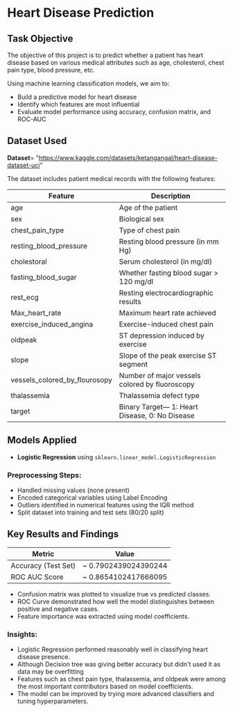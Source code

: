 # Heart Disease Prediction

## Task Objective

The objective of this project is to predict whether a patient has heart disease based on various medical attributes such as age, cholesterol, chest pain type, blood pressure, etc.

Using machine learning classification models, we aim to:
- Build a predictive model for heart disease
- Identify which features are most influential
- Evaluate model performance using accuracy, confusion matrix, and ROC-AUC

## Dataset Used
**Dataset**= "https://www.kaggle.com/datasets/ketangangal/heart-disease-dataset-uci"

The dataset includes patient medical records with the following features:

| Feature                        | Description                                               |
|--------------------------------|-----------------------------------------------------------|
| age                            | Age of the patient                                        |
| sex                            | Biological sex                                            |
| chest_pain_type                | Type of chest pain                                        |
| resting_blood_pressure         | Resting blood pressure (in mm Hg)                         |
| cholestoral                    | Serum cholesterol (in mg/dl)                              |
| fasting_blood_sugar            | Whether fasting blood sugar > 120 mg/dl                   |
| rest_ecg                       | Resting electrocardiographic results                      |
| Max_heart_rate                 | Maximum heart rate achieved                               |
| exercise_induced_angina       | Exercise-induced chest pain                                |
| oldpeak                        | ST depression induced by exercise                         |
| slope                          | Slope of the peak exercise ST segment                     |
| vessels_colored_by_flourosopy | Number of major vessels colored by fluoroscopy             |
| thalassemia                    | Thalassemia defect type                                   |
| target                         | Binary Target— 1: Heart Disease, 0: No Disease            |


## Models Applied

- **Logistic Regression** using `sklearn.linear_model.LogisticRegression`

### Preprocessing Steps:

- Handled missing values (none present)
- Encoded categorical variables using Label Encoding
- Outliers identified in numerical features using the IQR method
- Split dataset into training and test sets (80/20 split)


## Key Results and Findings

| Metric                    | Value         |
|---------------------------|---------------|
| Accuracy (Test Set)       | ~ 0.7902439024390244  |
| ROC AUC Score             | ~ 0.8654102417666095 |

- Confusion matrix was plotted to visualize true vs predicted classes.
- ROC Curve demonstrated how well the model distinguishes between positive and negative cases.
- Feature importance was extracted using model coefficients.

### Insights:

- Logistic Regression performed reasonably well in classifying heart disease presence.
- Although Decision tree was giving better accuracy but didn't used it as data may be overfitting
- Features such as chest pain type, thalassemia, and oldpeak were among the most important contributors based on model coefficients.
- The model can be improved by trying more advanced classifiers and tuning hyperparameters.

